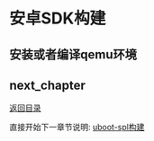 # 安卓SDK构建

## 安装或者编译qemu环境

## next_chapter

[返回目录](./SUMMARY.md)

直接开始下一章节说明: [uboot-spl构建](./ch02-11.uboot-spl.md)

